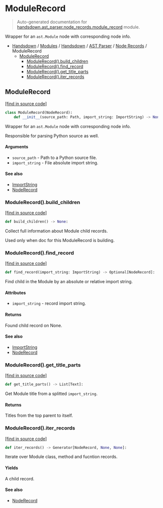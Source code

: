 # ModuleRecord

> Auto-generated documentation for [handsdown.ast_parser.node_records.module_record](https://github.com/vemel/handsdown/blob/master/handsdown/ast_parser/node_records/module_record.py) module.

Wrapper for an `ast.Module` node with corresponding node info.

- [Handsdown](../../../README.md#-handsdown---python-documentation-generator) / [Modules](../../../MODULES.md#modules) / [Handsdown](../../index.md#handsdown) / [AST Parser](../index.md#ast-parser) / [Node Records](index.md#node-records) / ModuleRecord
    - [ModuleRecord](#modulerecord)
        - [ModuleRecord().build_children](#modulerecordbuild_children)
        - [ModuleRecord().find_record](#modulerecordfind_record)
        - [ModuleRecord().get_title_parts](#modulerecordget_title_parts)
        - [ModuleRecord().iter_records](#modulerecorditer_records)

## ModuleRecord

[[find in source code]](https://github.com/vemel/handsdown/blob/master/handsdown/ast_parser/node_records/module_record.py#L22)

```python
class ModuleRecord(NodeRecord):
    def __init__(source_path: Path, import_string: ImportString) -> None:
```

Wrapper for an `ast.Module` node with corresponding node info.

Responsible for parsing Python source as well.

#### Arguments

- `source_path` - Path to a Python source file.
- `import_string` - File absolute import string.

#### See also

- [ImportString](../../utils/import_string.md#importstring)
- [NodeRecord](node_record.md#noderecord)

### ModuleRecord().build_children

[[find in source code]](https://github.com/vemel/handsdown/blob/master/handsdown/ast_parser/node_records/module_record.py#L154)

```python
def build_children() -> None:
```

Collect full information about Module child records.

Used only when doc for this ModuleRecord is building.

### ModuleRecord().find_record

[[find in source code]](https://github.com/vemel/handsdown/blob/master/handsdown/ast_parser/node_records/module_record.py#L69)

```python
def find_record(import_string: ImportString) -> Optional[NodeRecord]:
```

Find child in the Module by an absolute or relative import string.

#### Attributes

- `import_string` - record import string.

#### Returns

Found child record on None.

#### See also

- [ImportString](../../utils/import_string.md#importstring)
- [NodeRecord](node_record.md#noderecord)

### ModuleRecord().get_title_parts

[[find in source code]](https://github.com/vemel/handsdown/blob/master/handsdown/ast_parser/node_records/module_record.py#L50)

```python
def get_title_parts() -> List[Text]:
```

Get Module title from a splitted `import_string`.

#### Returns

Titles from the top parent to itself.

### ModuleRecord().iter_records

[[find in source code]](https://github.com/vemel/handsdown/blob/master/handsdown/ast_parser/node_records/module_record.py#L89)

```python
def iter_records() -> Generator[NodeRecord, None, None]:
```

Iterate over Module class, method and fucntion records.

#### Yields

A child record.

#### See also

- [NodeRecord](node_record.md#noderecord)

